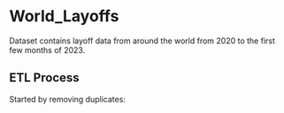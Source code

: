 # World_Layoffs

Dataset contains layoff data from around the world from 2020 to the first few months of 2023. 

## ETL Process 
Started by removing duplicates: 
